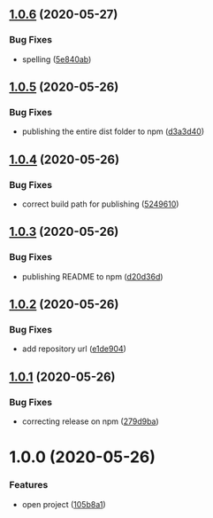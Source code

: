 ## [1.0.6](https://github.com/willgm/web-crypto-tools/compare/v1.0.5...v1.0.6) (2020-05-27)


### Bug Fixes

* spelling ([5e840ab](https://github.com/willgm/web-crypto-tools/commit/5e840ab24cfc9d97a96fb33f98ad663f15801f38))

## [1.0.5](https://github.com/willgm/web-crypto-tools/compare/v1.0.4...v1.0.5) (2020-05-26)


### Bug Fixes

* publishing the entire dist folder to npm ([d3a3d40](https://github.com/willgm/web-crypto-tools/commit/d3a3d4014ee302ab51b40484e3f96e74c71deaea))

## [1.0.4](https://github.com/willgm/web-crypto-tools/compare/v1.0.3...v1.0.4) (2020-05-26)


### Bug Fixes

* correct build path for publishing ([5249610](https://github.com/willgm/web-crypto-tools/commit/52496107a8d59b4ec1dbb8922d7c5617405b1e64))

## [1.0.3](https://github.com/willgm/web-crypto-tools/compare/v1.0.2...v1.0.3) (2020-05-26)


### Bug Fixes

* publishing README to npm ([d20d36d](https://github.com/willgm/web-crypto-tools/commit/d20d36d10a99646b10a4fb85d10a13ea162fe24c))

## [1.0.2](https://github.com/willgm/web-crypto-tools/compare/v1.0.1...v1.0.2) (2020-05-26)


### Bug Fixes

* add repository url ([e1de904](https://github.com/willgm/web-crypto-tools/commit/e1de904bb3e2e69f4418d6036be2d361fe6d80c2))

## [1.0.1](https://github.com/willgm/web-crypto-tools/compare/v1.0.0...v1.0.1) (2020-05-26)


### Bug Fixes

* correcting release on npm ([279d9ba](https://github.com/willgm/web-crypto-tools/commit/279d9bab1fef38c4a4f801010895b2fee1102525))

# 1.0.0 (2020-05-26)


### Features

* open project ([105b8a1](https://github.com/willgm/web-crypto-tools/commit/105b8a1eb6b3db29f14c8fbaae5c73b859c64204))
